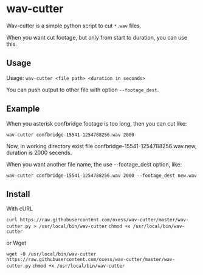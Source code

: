 # wav-cutter

Wav-cutter is a simple python script to cut `*.wav` files.

When you want cut footage, but only from start to duration, you can use this.

## Usage

Usage: `wav-cutter <file path> <duration in seconds>`

You can push output to other file with option `--footage_dest`.

## Example

When you asterisk confbridge footage is too long, then you can cut like:

`wav-cutter confbridge-15541-1254788256.wav 2000`

Now, in working directory exist file confbridge-15541-1254788256.wav.new, duration is 2000 secends.

When you want another file name, the use --footage_dest option, like:

`wav-cutter confbridge-15541-1254788256.wav 2000 --footage_dest new.wav`

## Install 

With cURL

`curl https://raw.githubusercontent.com/oxess/wav-cutter/master/wav-cutter.py > /usr/local/bin/wav-cutter`
`chmod +x /usr/local/bin/wav-cutter`

or Wget

`wget -O /usr/local/bin/wav-cutter https://raw.githubusercontent.com/oxess/wav-cutter/master/wav-cutter.py`
`chmod +x /usr/local/bin/wav-cutter`
